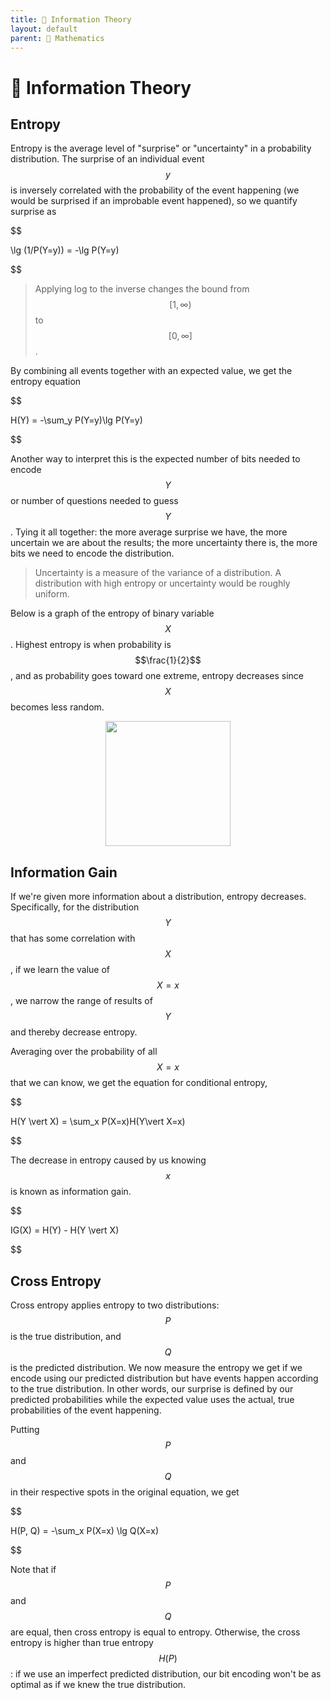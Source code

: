 ```yaml
---
title: 🧮 Information Theory
layout: default
parent: 📐 Mathematics
---
```


# 🧮 Information Theory

## Entropy
Entropy is the average level of "surprise" or "uncertainty" in a probability distribution. The surprise of an individual event $$y$$ is inversely correlated with the probability of the event happening (we would be surprised if an improbable event happened), so we quantify surprise as  

$$

\lg (1/P(Y=y)) = -\lg P(Y=y)

$$

> Applying log to the inverse changes the bound from $$[1, \infty)$$ to $$[0, \infty]$$.

By combining all events together with an expected value, we get the entropy equation 

$$

H(Y) = -\sum_y P(Y=y)\lg P(Y=y)

$$

Another way to interpret this is the expected number of bits needed to encode $$Y$$ or number of questions needed to guess $$Y$$. Tying it all together: the more average surprise we have, the more uncertain we are about the results; the more uncertainty there is, the more bits we need to encode the distribution.

> Uncertainty is a measure of the variance of a distribution. A distribution with high entropy or uncertainty would be roughly uniform.

Below is a graph of the entropy of binary variable $$X$$. Highest entropy is when probability is $$\frac{1}{2}$$, and as probability goes toward one extreme, entropy decreases since $$X$$ becomes less random.

<div style="text-align:center">
<img src="{{ site.url }}{{ site.baseurl }}/notes/Attachments/20221229103244.png?raw=true" width="200"/>
</div>

## Information Gain
If we're given more information about a distribution, entropy decreases. Specifically, for the distribution $$Y$$ that has some correlation with $$X$$, if we learn the value of $$X = x$$, we narrow the range of results of $$Y$$ and thereby decrease entropy.

Averaging over the probability of all $$X = x$$ that we can know, we get the equation for conditional entropy, 

$$

H(Y \vert X) = \sum_x P(X=x)H(Y\vert X=x)

$$

The decrease in entropy caused by us knowing $$x$$ is known as information gain. 

$$

IG(X) = H(Y) - H(Y \vert X)

$$

## Cross Entropy
Cross entropy applies entropy to two distributions: $$P$$ is the true distribution, and $$Q$$ is the predicted distribution. We now measure the entropy we get if we encode using our predicted distribution but have events happen according to the true distribution. In other words, our surprise is defined by our predicted probabilities while the expected value uses the actual, true probabilities of the event happening.

Putting $$P$$ and $$Q$$ in their respective spots in the original equation, we get 

$$

H(P, Q) = -\sum_x P(X=x) \lg Q(X=x)

$$

Note that if $$P$$ and $$Q$$ are equal, then cross entropy is equal to entropy. Otherwise, the cross entropy is higher than true entropy $$H(P)$$: if we use an imperfect predicted distribution, our bit encoding won't be as optimal as if we knew the true distribution.